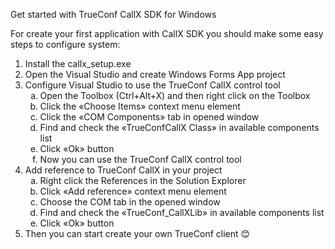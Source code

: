 <p>Get started with TrueConf CallX SDK for Windows</p>
<p>For create your first application with CallX SDK you should make some easy steps to configure system:</p>
<ol>
<li>Install the callx_setup.exe</li>
<li>Open the Visual Studio and create Windows Forms App project</li>
<li>Configure Visual Studio to use the TrueConf CallX control tool
<ol type="a">
<li>Open the Toolbox (Ctrl+Alt+X) and then right click on the Toolbox</li>
<li>Click the &laquo;Choose Items&raquo; context menu element</li>
<li>Click the &laquo;COM Components&raquo; tab in opened window</li>
<li>Find and check the &laquo;TrueConfCallX Class&raquo; in available components list</li>
<li>Click &laquo;Ok&raquo; button</li>
<li>Now you can use the TrueConf CallX control tool</li>
</ol>
</li>
<li>Add reference to TrueConf CallX in your project
<ol type="a"> 
<li>Right click the References in the Solution Explorer</li>
<li>Click &laquo;Add reference&raquo; context menu element</li>
<li>Choose the COM tab in the opened window</li>
<li>Find and check the &laquo;TrueConf_CallXLib&raquo; in available components list</li>
<li>Click &laquo;Ok&raquo; button</li>
</ol>
</li>
<li>Then you can start create your own TrueConf client 😊</li>
</ol>
